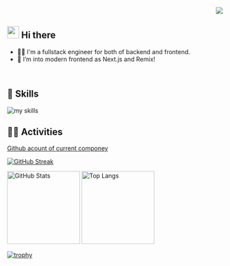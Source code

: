 <div align="right">
  <img src="https://komarev.com/ghpvc/?username=itaru-tok" />
</div>


## <img src="https://media.giphy.com/media/hvRJCLFzcasrR4ia7z/giphy.gif" width="28"> Hi there

- 🧑‍💻 I'm a fullstack engineer for both of backend and frontend.
- 🌱 I’m into modern frontend as Next.js and Remix!
<br>


<!-- 3. 好きな技術スタックに変更 -->
<!-- ライトモート：theme=light, ダークモート：theme=dark -->
<!-- アイコンの選択肢一覧：https://arc.net/l/quote/zizyykfh -->
## 🌱 Skills
<img alt="my skills" src="https://skillicons.dev/icons?theme=dark&perline=6&i=ruby,rails,nest,graphql,javascript,typescript,react,next,remix,docker,aws,azure" />
<br>


<!-- 4. GitHub usernameを変更, 2箇所 -->
<!-- ライトモート：theme=light, ダークモート：theme=vue-dark  -->
## 🏃‍♀️ Activities
[Github acount of current componey](https://github.com/cuon-tokuda)

[![GitHub Streak](https://streak-stats.demolab.com?user=itaru-tok&theme=dark)](https://git.io/streak-stats)

<p align="left"> 
  <img alt="GitHub Stats" height="170px" src="https://github-readme-stats.vercel.app/api?username=itaru-tok&theme=onedark&show_icons=true" />
  <img alt="Top Langs" height="170px" src="https://github-readme-stats.vercel.app/api/top-langs/?username=itaru-tok&layout=compact&show_icons=true&theme=onedark" />
</p>

[![trophy](https://github-profile-trophy.vercel.app/?username=itaru-tok&theme=onedark&column=9)](https://github.com/ryo-ma/github-profile-trophy)
